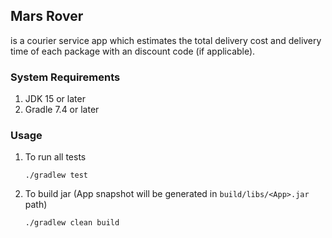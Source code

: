 ## Mars Rover
is a courier service app which estimates the total delivery cost and delivery time of each package with an discount code (if applicable).



### System Requirements

1. JDK 15 or later
2. Gradle 7.4 or later

### Usage

1. To run all tests
    ```shell
    ./gradlew test
    ```
2. To build jar (App snapshot will be generated in `build/libs/<App>.jar` path)
   ```shell
   ./gradlew clean build
   ```
